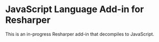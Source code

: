 JavaScript Language Add-in for Resharper
===

This is an in-progress Resharper add-in that decompiles to JavaScript.


